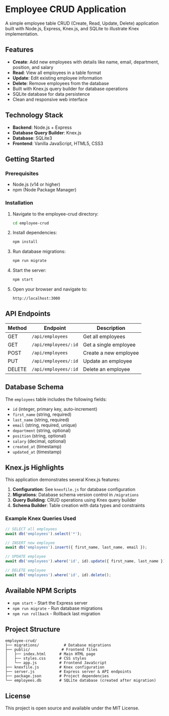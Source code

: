 # Employee CRUD Application

A simple employee table CRUD (Create, Read, Update, Delete) application built with Node.js, Express, Knex.js, and SQLite to illustrate Knex implementation.

## Features

- **Create**: Add new employees with details like name, email, department, position, and salary
- **Read**: View all employees in a table format
- **Update**: Edit existing employee information
- **Delete**: Remove employees from the database
- Built with Knex.js query builder for database operations
- SQLite database for data persistence
- Clean and responsive web interface

## Technology Stack

- **Backend**: Node.js + Express
- **Database Query Builder**: Knex.js
- **Database**: SQLite3
- **Frontend**: Vanilla JavaScript, HTML5, CSS3

## Getting Started

### Prerequisites

- Node.js (v14 or higher)
- npm (Node Package Manager)

### Installation

1. Navigate to the employee-crud directory:
   ```bash
   cd employee-crud
   ```

2. Install dependencies:
   ```bash
   npm install
   ```

3. Run database migrations:
   ```bash
   npm run migrate
   ```

4. Start the server:
   ```bash
   npm start
   ```

5. Open your browser and navigate to:
   ```
   http://localhost:3000
   ```

## API Endpoints

| Method | Endpoint                | Description              |
|--------|------------------------|--------------------------|
| GET    | `/api/employees`       | Get all employees        |
| GET    | `/api/employees/:id`   | Get a single employee    |
| POST   | `/api/employees`       | Create a new employee    |
| PUT    | `/api/employees/:id`   | Update an employee       |
| DELETE | `/api/employees/:id`   | Delete an employee       |

## Database Schema

The `employees` table includes the following fields:

- `id` (integer, primary key, auto-increment)
- `first_name` (string, required)
- `last_name` (string, required)
- `email` (string, required, unique)
- `department` (string, optional)
- `position` (string, optional)
- `salary` (decimal, optional)
- `created_at` (timestamp)
- `updated_at` (timestamp)

## Knex.js Highlights

This application demonstrates several Knex.js features:

1. **Configuration**: See `knexfile.js` for database configuration
2. **Migrations**: Database schema version control in `/migrations`
3. **Query Building**: CRUD operations using Knex query builder
4. **Schema Builder**: Table creation with data types and constraints

### Example Knex Queries Used

```javascript
// SELECT all employees
await db('employees').select('*');

// INSERT new employee
await db('employees').insert({ first_name, last_name, email });

// UPDATE employee
await db('employees').where('id', id).update({ first_name, last_name });

// DELETE employee
await db('employees').where('id', id).delete();
```

## Available NPM Scripts

- `npm start` - Start the Express server
- `npm run migrate` - Run database migrations
- `npm run rollback` - Rollback last migration

## Project Structure

```
employee-crud/
├── migrations/           # Database migrations
├── public/              # Frontend files
│   ├── index.html      # Main HTML page
│   ├── styles.css      # CSS styles
│   └── app.js          # Frontend JavaScript
├── knexfile.js         # Knex configuration
├── server.js           # Express server & API endpoints
├── package.json        # Project dependencies
└── employees.db        # SQLite database (created after migration)
```

## License

This project is open source and available under the MIT License.
